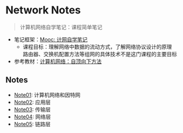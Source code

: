 # Network Notes

> 计算机网络自学笔记：课程简单笔记

* 笔记框架：[Mooc: 计网自学笔记](https://www.icourse163.org/learn/HDU-1002598057?tid=1468805452#/learn/announce)
  * 课程目标：理解网络中数据的流动方式，了解网络协议设计的原理<br/>
    路由器、交换机配置方法等组网的具体技术不是这门课程的主要目标
* 参考教材：[计算机网络：自顶向下方法](https://book.douban.com/subject/30280001/)

## Notes

* [Note01](./notes/Note01.md): 计算机网络和因特网
* [Note02](./notes/Note02.md): 应用层
* [Note03](./notes/Note03.md): 传输层
* [Note04](./notes/Note04.md): 网络层
* [Note05](./notes/Note05.md): 链路层

